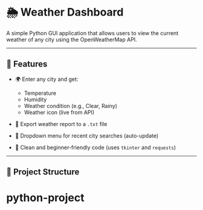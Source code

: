 # 🌦 Weather Dashboard

A simple Python GUI application that allows users to view the current weather of any city using the OpenWeatherMap API.

---

## 🔧 Features

- 🌍 Enter any city and get:
  - Temperature
  - Humidity
  - Weather condition (e.g., Clear, Rainy)
  - Weather icon (live from API)

- 💾 Export weather report to a `.txt` file

- 📜 Dropdown menu for recent city searches (auto-update)

- 🧠 Clean and beginner-friendly code (uses `tkinter` and `requests`)

---

## 📁 Project Structure

# python-project
